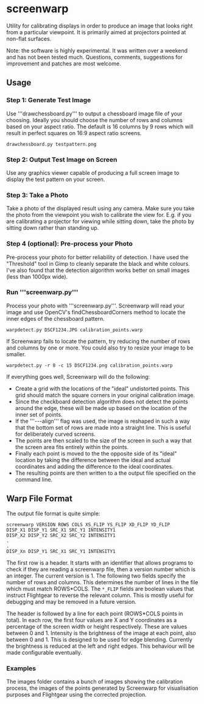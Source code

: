 # screenwarp
Utility for calibrating displays in order to produce an image that looks right from a particular viewpoint. It is primarily aimed at projectors pointed at non-flat surfaces.

Note: the software is highly experimental. It was written over a weekend and has not been tested much. Questions, comments, suggestions for improvement and patches are most welcome.

## Usage

### Step 1: Generate Test Image

Use '''drawchessboard.py''' to output a chessboard image file of your choosing. Ideally you should choose the number of rows and columns based on your aspect ratio.
The default is 16 columns by 9 rows which will result in perfect squares on 16:9 aspect ratio screens.

    drawchessboard.py testpattern.png

### Step 2: Output Test Image on Screen

Use any graphics viewer capable of producing a full screen image to display the test pattern on your screen.

### Step 3: Take a Photo

Take a photo of the displayed result using any camera. Make sure you take the photo from the viewpoint you wish to calibrate the view for.
E.g. if you are calibrating a projector for viewing while sitting down, take the photo by sitting down rather than standing up.

### Step 4 (optional): Pre-process your Photo

Pre-process your photo for better reliability of detection. I have used the "Threshold" tool in Gimp to cleanly separate the black and white colours.
I've also found that the detection algorithm works better on small images (less than 1000px wide).

### Run '''screenwarp.py'''

Process your photo with '''screenwarp.py'''. Screenwarp will read your image and use OpenCV's findChessboardCorners method to locate the inner edges of the chessboard pattern.

    warpdetect.py DSCF1234.JPG calibration_points.warp

If Screenwarp fails to locate the pattern, try reducing the number of rows and columns by one or more. You could also try to resize your image to be smaller.

    warpdetect.py -r 8 -c 15 DSCF1234.png calibration_points.warp

If everything goes well, Screenwarp will do the following:

  - Create a grid with the locations of the "ideal" undistorted points. This grid should match the square corners in your original calibration image.
  - Since the checkboard detection algorithm does not detect the points around the edge, these will be made up based on the location of the inner set of points.
  - If the '''---align''' flag was used, the image is reshaped in such a way that the bottom set of rows are made into a straight line.
  This is useful for deliberately curved screens.
  - The points are then scaled to the size of the screen in such a way that the screen area fits entirely within the points.
  - Finally each point is moved to the the opposite side of its "ideal" location by taking the difference between the ideal and actual coordinates
  and adding the difference to the ideal coordinates.
  - The resulting points are then written to a the output file specified on the command line.

## Warp File Format

The output file format is quite simple:

    screenwarp VERSION ROWS COLS XS_FLIP YS_FLIP XD_FLIP YD_FLIP
    DISP_X1 DISP_Y1 SRC_X1 SRC_Y1 INTENSITY1
    DISP_X2 DISP_Y2 SRC_X2 SRC_Y2 INTENSITY1
    .
    .
    DISP_Xn DISP_Y1 SRC_X1 SRC_Y1 INTENSITY1

The first row is a header. It starts with an identifier that allows programs to check if they are reading a screenwarp file, then a version number which is an integer.
The current version is 1.
The following two fields specify the number of rows and columns. This determines the number of lines in the file which must match ROWS*COLS.
The `*_FLIP` fields are boolean values that instruct Flightgear to reverse the relevant column. This is mostly useful for debugging and may be removed in a future version.

The header is followed by a line for each point (ROWS*COLS points in total).
In each row, the first four values are X and Y coordinates as a percentage of the screen width or height respectively. These are values between 0 and 1.
Intensity is the brightness of the image at each point, also between 0 and 1. This is designed to be used for edge blending.
Currently the brightness is reduced at the left and right edges. This behaviour will be made configurable eventually.


### Examples

The images folder contains a bunch of images showing the calibration process, the images of the points generated by Screenwarp for visualisation purposes
and Flightgear using the corrected projection.

